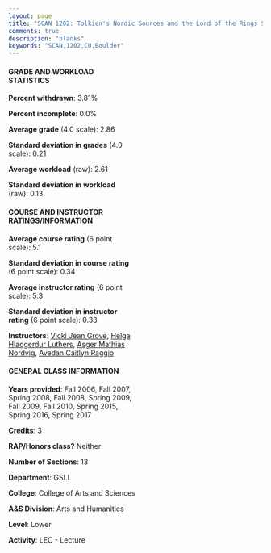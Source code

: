 ```yaml
---
layout: page
title: "SCAN 1202: Tolkien's Nordic Sources and the Lord of the Rings Statistics"
comments: true
description: "blanks"
keywords: "SCAN,1202,CU,Boulder"
---
```

<head>
<script src="https://ajax.googleapis.com/ajax/libs/jquery/2.1.3/jquery.min.js"></script>
<script src="https://dl.dropboxusercontent.com/s/pc42nxpaw1ea4o9/highcharts.js?dl=0"></script>
<!-- <script src="../assets/js/highcharts.js"></script> -->
<style type="text/css">@font-face {
	font-family: "Bebas Neue";
	src: url(https://www.filehosting.org/file/details/544349/BebasNeue Regular.otf) format("opentype");
	}
	h1.Bebas { 
		font-family: "Bebas Neue", Verdana, Tahoma;
	}
</style>
</head>
<body>
	<div id="container" style="float: right; width: 45%; height: 88%; margin-left: 2.5%; margin-right: 2.5%;"></div>
	<script language="JavaScript">
		$(document).ready(function() {
		var chart = {type: 'column'};
		var title = {text: 'Grade Distribution'};
		var xAxis = {categories: ['A','B','C','D','F'],crosshair: true};
		var yAxis = {min: 0,title: {text: 'Percentage'}};
		var tooltip = {headerFormat: '<center><b><span style="font-size:20px">{point.key}</span></b></center>',
		               pointFormat: '<td style="padding:0"><b>{point.y:.1f}%</b></td>',
		               footerFormat: '</table>',shared: true,useHTML: true};
		var plotOptions = {column: {pointPadding: 0.0,borderWidth: 0}};  
		var credits = {enabled: false};var series= [{name: 'Percent',data: [24.83,46.59,22.37,3.63,2.57,]}];
		var json = {};
		json.chart = chart;
		json.title = title;
		json.tooltip = tooltip;
		json.xAxis = xAxis;
		json.yAxis = yAxis;  
		json.series = series;
		json.plotOptions = plotOptions;  
		json.credits = credits;
		$('#container').highcharts(json);
	});
	</script>
</body>
			   
#### GRADE AND WORKLOAD STATISTICS

**Percent withdrawn**: 3.81%

**Percent incomplete**: 0.0%

**Average grade** (4.0 scale): 2.86

**Standard deviation in grades** (4.0 scale): 0.21

**Average workload** (raw): 2.61

**Standard deviation in workload** (raw): 0.13

#### COURSE AND INSTRUCTOR RATINGS/INFORMATION

**Average course rating** (6 point scale): 5.1

**Standard deviation in course rating** (6 point scale): 0.34

**Average instructor rating** (6 point scale): 5.3

**Standard deviation in instructor rating** (6 point scale): 0.33

**Instructors**: <a href='../../instructors/Vicki_Jean_Grove'>Vicki Jean Grove</a>, <a href='../../instructors/Helga_Hladgerdur_Luthers'>Helga Hladgerdur Luthers</a>, <a href='../../instructors/Asger_Mathias_Nordvig'>Asger Mathias Nordvig</a>, <a href='../../instructors/Avedan_Caitlyn_Raggio'>Avedan Caitlyn Raggio</a>

#### GENERAL CLASS INFORMATION

**Years provided**: Fall 2006, Fall 2007, Spring 2008, Fall 2008, Spring 2009, Fall 2009, Fall 2010, Spring 2015, Spring 2016, Spring 2017

**Credits**: 3

**RAP/Honors class?** Neither

**Number of Sections**: 13

**Department**: GSLL

**College**: College of Arts and Sciences

**A&S Division**: Arts and Humanities

**Level**: Lower

**Activity**: LEC - Lecture
